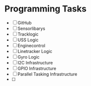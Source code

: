 # Programming Tasks
- [ ] GitHub
- [ ] Sensorlibarys
- [ ] Tracklogic
- [ ] USS Logic
- [ ] Enginecontrol
- [ ] Linetracker Logic
- [ ] Gyro Logic
- [ ] I2C Infrastructure
- [ ] GPIO Infrastructure
- [ ] Parallel Tasking Infrastructure
- [ ] 
